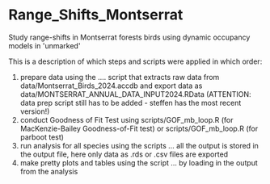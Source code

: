 # Range_Shifts_Montserrat
Study range-shifts in Montserrat forests birds using dynamic occupancy models in 'unmarked'

This is a description of which steps and scripts were applied in which order: 

1. prepare data using the .... script that extracts raw data from data/Montserrat_Birds_2024.accdb and export data as data/MONTSERRAT_ANNUAL_DATA_INPUT2024.RData (ATTENTION: data prep script still has to be added - steffen has the most recent version!)
2. conduct Goodness of Fit Test using scripts/GOF_mb_loop.R (for MacKenzie-Bailey Goodness-of-Fit test) or scripts/GOF_mb_loop.R (for parboot test)
3. run analysis for all species using the scripts ... all the output is stored in the output file, here only data as .rds or .csv files are exported
4. make pretty plots and tables using the script ... by loading in the output from the analysis 
